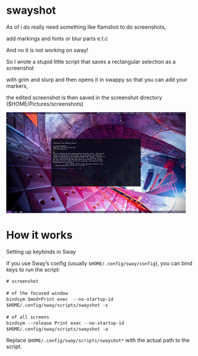 # swayshot
As of i do really need something like flamshot to do screenshots,

add markings and hints or blur parts e.t.c

And no it is not working on sway!


So I wrote a stupid little script that saves a rectangular selection as a screenshot 

with grim and slurp and then opens it in swappy so that you can add your markers, 

the edited screenshot is then saved in the screenshot directory ($HOME/Pictures/screenshots)


![animation](https://raw.githubusercontent.com/killajoe/sway_tools/refs/heads/main/flameshot_on_sway/screenshot-flamshotalike.gif)


# How it works

Setting up keybinds in Sway

If you use Sway’s config (usually `$HOME/.config/sway/config`), you can bind keys to run the script:

``` 
# screenshot

# of the focused window
bindsym $mod+Print exec  --no-startup-id $HOME/.config/sway/scripts/swayshot -s

# of all screens
bindsym --release Print exec --no-startup-id $HOME/.config/sway/scripts/swayshot -a
```

Replace `$HOME/.config/sway/scripts/swayshot*` with the actual path to the script.
